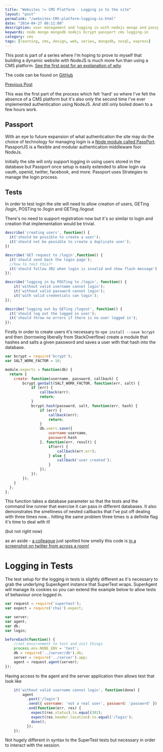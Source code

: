 ```yaml
--- 
title: "Websites != CMS Platform - Logging in to the site" 
layout: "post" 
permalink: "/websites-CMS-platform-logging-in.html" 
date: "2014-04-27 08:11:00"
description: user management and logging in with nodejs mongo and passport
keywords: node mongo mongodb nodejs bcrypt passport cms logging-in
category: cms
tags: [learning, cms, design, web, series, mongodb, nosql, express]
---
```


This post is part of a series where I'm hoping to prove to myself that building a dynamic website with NodeJS is much more fun than using a CMS platform. [See the first post for an explanation of why](/2014/02/websites-cms.html)

The code can be found on [GitHub](https://github.com/pauldambra/omniclopse)

[Previous Post](/Websites-CMS-Platform-Storing-Data2.html)

This was the first part of the process which felt 'hard' so where I've felt the absence of a CMS platform but it's also only the second time I've ever implemented authentication using NodeJS. And still only boiled down to a few hours work.

<!--more-->

Passport
--------
With an eye to future expansion of what authentication the site may do the choice of technology for managing login is a [Node module called PassPort](http://passportjs.org/). PassportJS is a flexible and modular authentication middleware foor NodeJs. 

Initially the site will only support logging in using users stored in the database but Passport once setup is easily extended to allow login via oauth, openid, twitter, facebook, and more. Passport uses Strategies to manage the login process.

Tests
-----
In order to test login the site will need to allow creation of users, GETing /login, POSTing to /login and GETing /logout

There's no need to support registration now but it's *so* similar to login and creation that implementation would be trivial.

```js 
describe('creating users', function() {
  it('should be possible to create a user');
  it('should not be possible to create a duplicate user');
})

describe('GET request to /login',function() {
  it('should send back the login page');
  //how to test this?!
  it('should follow 302 when login is invalid and show flash message');
});

describe('logging in by POSTing to /login', function() {
    it('without valid username cannot login');
    it('without valid password cannot login');
    it('with valid credentials can login');
});

describe('logging out by GETing /logout', function() {
  it('should log out the logged in user');
  it('should throw no errors if there is no user logged in');
});
```

Firstly in order to create users it's necessary to `npm install --save bcrypt` and then (borrowing liberally from StackOverflow) create a module that hashes and salts a given password and saves a user with that hash into the database.

```js 
var bcrypt = require('bcrypt');
var SALT_WORK_FACTOR = 10;

module.exports = function(db) {
  return {
    create: function(username, password, callback) {
        bcrypt.genSalt(SALT_WORK_FACTOR, function(err, salt) {
            if (err) {
                callback(err);
                return;
            }
            bcrypt.hash(password, salt, function(err, hash) {
                if (err) {
                    callback(err);
                    return;
                }
                db.users.save({
                    username:username,
                    password:hash
                }, function(err, result) {
                    if(err) {
                        callback(err.err);
                    } else {
                        callback('user created');
                    }
                });
            });
        });
    }
  };
};
```

This function takes a database parameter so that the tests and the command line runner that exercise it can pass in different databases. It also demonstrates the smelliness of nested callbacks that I've put off dealing with three times now... hitting the same problem three times is a definite flag it's time to deal with it!

(but not _right_ now)

as an aside - [a colleague](https://twitter.com/LemoncogFoReal) just spotted how smelly this code is [in a screenshot on twitter from across a room!](https://twitter.com/LemoncogFoReal/status/468024884741013504) 

# Logging in Tests
The test setup for the logging in tests is slightly different as it's necessary to grab the underlying SuperAgent instance that SuperTest wraps. SuperAgent will manage its cookies so you can extend the example below to allow tests of behaviour once logged in.

```js 
var request = require('supertest');
var expect = require('chai').expect;

var server;
var agent;
var db;
var login;

beforeEach(function() {
    //set environment to test and init things
    process.env.NODE_ENV = 'test'; 
    db = require('../server/db').db;
    server = require('../server').app;
    agent = request.agent(server);
});
```

Having access to the agent and the server application then allows test that look like 

```js 
    it('without valid username cannot login', function(done) {
        agent
          .post('/login')
          .send({ username: 'not a real user', password: 'password' })
          .end(function(err, res) {
            expect(res.status).to.equal(302);
            expect(res.header.location).to.equal('/login');
            done();
          });
    });
```

Not hugely different in syntax to the SuperTest tests but necessary in order to interact with the session.
